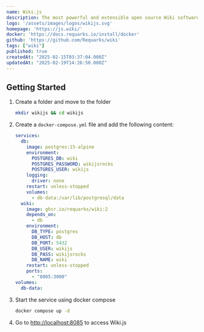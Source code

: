 ```yaml
---
name: Wiki.js
description: The most powerful and extensible open source Wiki software.
logo: '/assets/images/logos/wikijs.svg'
homepage: 'https://js.wiki/'
docker: 'https://docs.requarks.io/install/docker'
github: 'https://github.com/Requarks/wiki'
tags: ["wiki"]
published: true
createdAt: "2025-02-15T03:37:04.000Z"
updatedAt: "2025-02-19T14:26:50.000Z"
---
```


## Getting Started

1. Create a folder and move to the folder
    ```bash
    mkdir wikijs && cd wikijs
    ```
2. Create a `docker-compose.yml` file and add the following content:
    ```yaml [docker-compose.yml]
    services:
      db:
        image: postgres:15-alpine
        environment:
          POSTGRES_DB: wiki
          POSTGRES_PASSWORD: wikijsrocks
          POSTGRES_USER: wikijs
        logging:
          driver: none
        restart: unless-stopped
        volumes:
          - db-data:/var/lib/postgresql/data
      wiki:
        image: ghcr.io/requarks/wiki:2
        depends_on:
          - db
        environment:
          DB_TYPE: postgres
          DB_HOST: db
          DB_PORT: 5432
          DB_USER: wikijs
          DB_PASS: wikijsrocks
          DB_NAME: wiki
        restart: unless-stopped
        ports:
          - "8085:3000"
    volumes:
      db-data:
    ```
3. Start the service using docker compose
    ```bash
    docker compose up -d
    ```
4. Go to [http://localhost:8085](http://localhost:8085) to access Wiki.js